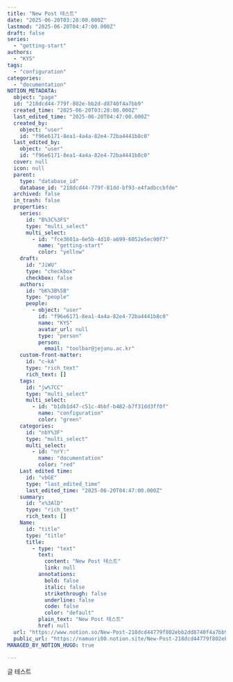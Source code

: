 ```yaml
---
title: "New Post 테스트"
date: "2025-06-20T03:28:00.000Z"
lastmod: "2025-06-20T04:47:00.000Z"
draft: false
series:
  - "getting-start"
authors:
  - "KYS"
tags:
  - "configuration"
categories:
  - "documentation"
NOTION_METADATA:
  object: "page"
  id: "218dcd44-779f-802e-bb2d-d8740f4a7bb9"
  created_time: "2025-06-20T03:28:00.000Z"
  last_edited_time: "2025-06-20T04:47:00.000Z"
  created_by:
    object: "user"
    id: "f96e6171-8ea1-4a4a-82e4-72ba4441b8c0"
  last_edited_by:
    object: "user"
    id: "f96e6171-8ea1-4a4a-82e4-72ba4441b8c0"
  cover: null
  icon: null
  parent:
    type: "database_id"
    database_id: "218dcd44-779f-81dd-bf93-e4fadbccbfde"
  archived: false
  in_trash: false
  properties:
    series:
      id: "B%3C%3FS"
      type: "multi_select"
      multi_select:
        - id: "fce3601a-6e5b-4d10-a699-6052e5ec90f7"
          name: "getting-start"
          color: "yellow"
    draft:
      id: "JiWU"
      type: "checkbox"
      checkbox: false
    authors:
      id: "bK%3B%5B"
      type: "people"
      people:
        - object: "user"
          id: "f96e6171-8ea1-4a4a-82e4-72ba4441b8c0"
          name: "KYS"
          avatar_url: null
          type: "person"
          person:
            email: "toolbar@jejunu.ac.kr"
    custom-front-matter:
      id: "c~kA"
      type: "rich_text"
      rich_text: []
    tags:
      id: "jw%7CC"
      type: "multi_select"
      multi_select:
        - id: "b1db1d47-c51c-4bbf-b482-b7f31dd3ff0f"
          name: "configuration"
          color: "green"
    categories:
      id: "nbY%3F"
      type: "multi_select"
      multi_select:
        - id: "nrY:"
          name: "documentation"
          color: "red"
    Last edited time:
      id: "vbGE"
      type: "last_edited_time"
      last_edited_time: "2025-06-20T04:47:00.000Z"
    summary:
      id: "x%3AlD"
      type: "rich_text"
      rich_text: []
    Name:
      id: "title"
      type: "title"
      title:
        - type: "text"
          text:
            content: "New Post 테스트"
            link: null
          annotations:
            bold: false
            italic: false
            strikethrough: false
            underline: false
            code: false
            color: "default"
          plain_text: "New Post 테스트"
          href: null
  url: "https://www.notion.so/New-Post-218dcd44779f802ebb2dd8740f4a7bb9"
  public_url: "https://namuori00.notion.site/New-Post-218dcd44779f802ebb2dd8740f4a7bb9"
MANAGED_BY_NOTION_HUGO: true

---
```



글 테스트

